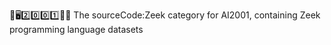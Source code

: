 🧠️🖥️2️⃣️0️⃣️0️⃣️1️⃣️💾️📜️ The sourceCode:Zeek category for AI2001, containing Zeek programming language datasets
